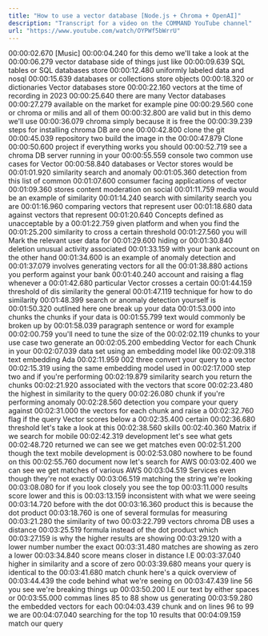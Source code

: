 ```yaml
---
title: "How to use a vector database [Node.js + Chroma + OpenAI]"
description: "Transcript for a video on the COMMAND YouTube channel"
url: "https://www.youtube.com/watch/OYPWf5bWrrU"
---
```


00:00:02.670 [Music]
00:00:04.240 for this demo we'll take a look at the
00:00:06.279 vector database side of things just like
00:00:09.639 SQL tables or SQL databases store
00:00:12.480 uniformly labeled data and nosql
00:00:15.639 databases or collections store objects
00:00:18.320 or dictionaries Vector databases store
00:00:22.160 vectors at the time of recording in 2023
00:00:25.640 there are many Vector databases
00:00:27.279 available on the market for example pine
00:00:29.560 cone or chroma or milis and all of them
00:00:32.800 are valid but in this demo we'll use
00:00:36.079 chroma simply because it is free the
00:00:39.239 steps for installing chroma DB are one
00:00:42.800 clone the git
00:00:45.039 repository two build the image in the
00:00:47.879 Clone
00:00:50.600 project if everything works you should
00:00:52.719 see a chroma DB server running in your
00:00:55.559 console two common use cases for Vector
00:00:58.840 databases or Vector stores would be
00:01:01.920 similarity search and anomaly
00:01:05.360 detection from this list of common
00:01:07.600 consumer facing applications of vector
00:01:09.360 stores content moderation on social
00:01:11.759 media would be an example of similarity
00:01:14.240 search with similarity search you are
00:01:16.960 comparing vectors that represent user
00:01:18.680 data against vectors that represent
00:01:20.640 Concepts defined as unacceptable by a
00:01:22.759 given platform and when you find the
00:01:25.200 similarity to cross a certain threshold
00:01:27.560 you will Mark the relevant user data for
00:01:29.600 hiding or
00:01:30.840 deletion unusual activity associated
00:01:33.159 with your bank account on the other hand
00:01:34.600 is an example of anomaly detection and
00:01:37.079 involves generating vectors for all the
00:01:38.880 actions you perform against your bank
00:01:40.240 account and raising a flag whenever a
00:01:42.680 particular Vector crosses a certain
00:01:44.159 threshold of dis similarity the general
00:01:47.119 technique for how to do similarity
00:01:48.399 search or anomaly detection yourself is
00:01:50.320 outlined here one break up your data
00:01:53.000 into chunks the chunks if your data is
00:01:55.799 text would commonly be broken up by
00:01:58.039 paragraph sentence or word for example
00:02:00.759 you'll need to tune the size of the
00:02:02.119 chunks to your use case two generate an
00:02:05.200 embedding Vector for each Chunk in your
00:02:07.039 data set using an embedding model like
00:02:09.318 text embedding Ada
00:02:11.959 002 three convert your query to a vector
00:02:15.319 using the same embedding model used in
00:02:17.000 step two and if you're performing
00:02:19.879 similarity search you return the chunks
00:02:21.920 associated with the vectors that score
00:02:23.480 the highest in similarity to the query
00:02:26.080 chunk if you're performing anomaly
00:02:28.560 detection you compare your query against
00:02:31.000 the vectors for each chunk and raise a
00:02:32.760 flag if the query Vector scores below a
00:02:35.400 certain
00:02:36.680 threshold let's take a look at this
00:02:38.560 skills
00:02:40.360 Matrix if we search for mobile
00:02:42.319 development let's see what gets
00:02:48.720 returned we can see we get matches even
00:02:51.200 though the text mobile development is
00:02:53.080 nowhere to be found on this
00:02:55.760 document now let's search for AWS
00:03:02.400 we can see we get matches of various AWS
00:03:04.519 Services even though they're not exactly
00:03:06.519 matching the string we're looking
00:03:08.080 for if you look closely you see the top
00:03:11.000 results score lower and this is
00:03:13.159 inconsistent with what we were seeing
00:03:14.720 before with the dot
00:03:16.360 product this is because the dot product
00:03:18.760 is one of several formulas for measuring
00:03:21.280 the similarity of two
00:03:22.799 vectors chroma DB uses a distance
00:03:25.519 formula instead of the dot product which
00:03:27.159 is why the higher results are showing
00:03:29.120 with a lower number number the exact
00:03:31.480 matches are showing as zero a lower
00:03:34.840 score means closer in distance I.E
00:03:37.040 higher in similarity and a score of zero
00:03:39.680 means your query is identical to the
00:03:41.680 match chunk here's a quick overview of
00:03:44.439 the code behind what we're seeing on
00:03:47.439 line 56 you see we're breaking things up
00:03:50.200 I.E our text by either spaces or
00:03:55.000 commas lines 85 to 88 show us generating
00:03:59.280 the embedded vectors for each
00:04:03.439 chunk and on lines 96 to 99 we are
00:04:07.040 searching for the top 10 results that
00:04:09.159 match our query

